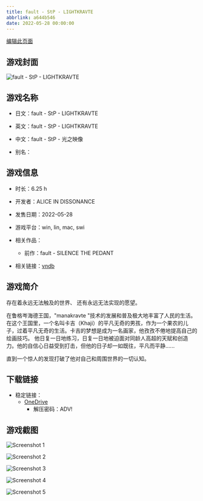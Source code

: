 ```yaml
---
title: fault - StP - LIGHTKRAVTE
abbrlink: a644b546
date: 2022-05-28 00:00:00
---
```

[编辑此页面](https://github.com/ACG-3/ADV3-source/blob/main/source/_posts/games/fault%20-%20StP%20-%20LIGHTKRAVTE.md)

## 游戏封面

![fault - StP - LIGHTKRAVTE](https://pan.timero.xyz/d/onedrive/img_lib_001/fault%20-%20StP%20-%20LIGHTKRAVTE_cover.avif)


## 游戏名称

- 日文：fault - StP - LIGHTKRAVTE
- 英文：fault - StP - LIGHTKRAVTE
- 中文：fault - StP - 光之映像

- 别名：


## 游戏信息

- 时长：6.25 h
- 开发者：ALICE IN DISSONANCE
- 发售日期：2022-05-28
- 游戏平台：win, lin, mac, swi
- 相关作品：
   - 前作：fault - SILENCE THE PEDANT

- 相关链接：[vndb](https://vndb.org/v36650)


## 游戏简介

存在着永远无法触及的世界、
还有永远无法实现的愿望。

在鲁格岑海德王国，"manakravte "技术的发展和普及极大地丰富了人民的生活。在这个王国里，一个名叫卡吉（Khaji）的平凡无奇的男孩，作为一个果农的儿子，过着平凡无奇的生活。卡吉的梦想是成为一名画家，他孜孜不倦地提高自己的绘画技巧。
他日复一日地练习，日复一日地被迫面对同龄人高超的天赋和创造力。他的自信心日益受到打击，但他的日子却一如既往，平凡而平静......

直到一个惊人的发现打破了他对自己和周围世界的一切认知。




## 下载链接

- 稳定链接：
    - [OneDrive](https://pan.timero.xyz/onedrive/adv_lib_001/fault%20-%20StP%20-%20LIGHTKRAVTE)
        - 解压密码：ADV!



## 游戏截图


![Screenshot 1](https://pan.timero.xyz/d/onedrive/img_lib_001/fault%20-%20StP%20-%20LIGHTKRAVTE_Screenshot_1.avif)

![Screenshot 2](https://pan.timero.xyz/d/onedrive/img_lib_001/fault%20-%20StP%20-%20LIGHTKRAVTE_Screenshot_2.avif)

![Screenshot 3](https://pan.timero.xyz/d/onedrive/img_lib_001/fault%20-%20StP%20-%20LIGHTKRAVTE_Screenshot_3.avif)

![Screenshot 4](https://pan.timero.xyz/d/onedrive/img_lib_001/fault%20-%20StP%20-%20LIGHTKRAVTE_Screenshot_4.avif)

![Screenshot 5](https://pan.timero.xyz/d/onedrive/img_lib_001/fault%20-%20StP%20-%20LIGHTKRAVTE_Screenshot_5.avif)

